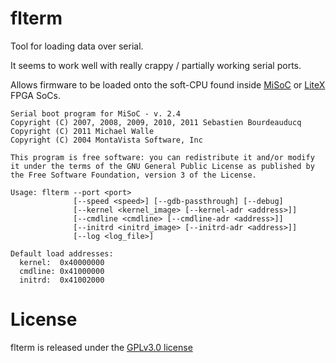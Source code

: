 # flterm

Tool for loading data over serial.

It seems to work well with really crappy / partially working serial ports.

Allows firmware to be loaded onto the soft-CPU found inside
[MiSoC](https://github.com/m-labs/misoc) or
[LiteX](https://github.com/enjoy-digital/litex) FPGA SoCs.

```
Serial boot program for MiSoC - v. 2.4
Copyright (C) 2007, 2008, 2009, 2010, 2011 Sebastien Bourdeauducq
Copyright (C) 2011 Michael Walle
Copyright (C) 2004 MontaVista Software, Inc

This program is free software: you can redistribute it and/or modify
it under the terms of the GNU General Public License as published by
the Free Software Foundation, version 3 of the License.

Usage: flterm --port <port>
              [--speed <speed>] [--gdb-passthrough] [--debug]
              [--kernel <kernel_image> [--kernel-adr <address>]]
              [--cmdline <cmdline> [--cmdline-adr <address>]]
              [--initrd <initrd_image> [--initrd-adr <address>]]
              [--log <log_file>]

Default load addresses:
  kernel:  0x40000000
  cmdline: 0x41000000
  initrd:  0x41002000
```

# License

flterm is released under the
[GPLv3.0 license](https://www.gnu.org/licenses/gpl-3.0.en.html)

